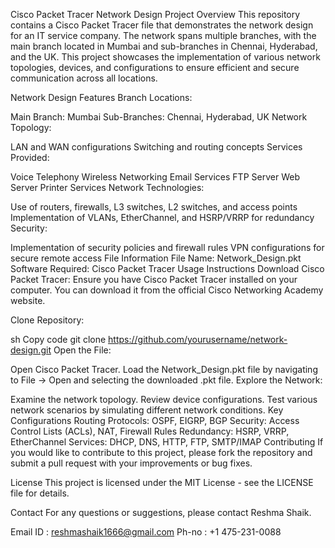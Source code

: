 Cisco Packet Tracer Network Design Project
Overview
This repository contains a Cisco Packet Tracer file that demonstrates the network design for an IT service company. The network spans multiple branches, with the main branch located in Mumbai and sub-branches in Chennai, Hyderabad, and the UK. This project showcases the implementation of various network topologies, devices, and configurations to ensure efficient and secure communication across all locations.

Network Design Features
Branch Locations:

Main Branch: Mumbai
Sub-Branches: Chennai, Hyderabad, UK
Network Topology:

LAN and WAN configurations
Switching and routing concepts
Services Provided:

Voice Telephony
Wireless Networking
Email Services
FTP Server
Web Server
Printer Services
Network Technologies:

Use of routers, firewalls, L3 switches, L2 switches, and access points
Implementation of VLANs, EtherChannel, and HSRP/VRRP for redundancy
Security:

Implementation of security policies and firewall rules
VPN configurations for secure remote access
File Information
File Name: Network_Design.pkt
Software Required: Cisco Packet Tracer
Usage Instructions
Download Cisco Packet Tracer: Ensure you have Cisco Packet Tracer installed on your computer. You can download it from the official Cisco Networking Academy website.

Clone Repository:

sh
Copy code
git clone https://github.com/yourusername/network-design.git
Open the File:

Open Cisco Packet Tracer.
Load the Network_Design.pkt file by navigating to File -> Open and selecting the downloaded .pkt file.
Explore the Network:

Examine the network topology.
Review device configurations.
Test various network scenarios by simulating different network conditions.
Key Configurations
Routing Protocols: OSPF, EIGRP, BGP
Security: Access Control Lists (ACLs), NAT, Firewall Rules
Redundancy: HSRP, VRRP, EtherChannel
Services: DHCP, DNS, HTTP, FTP, SMTP/IMAP
Contributing
If you would like to contribute to this project, please fork the repository and submit a pull request with your improvements or bug fixes.

License
This project is licensed under the MIT License - see the LICENSE file for details.

Contact
For any questions or suggestions, please contact Reshma Shaik.

Email ID : reshmashaik1666@gmail.com
Ph-no : +1 475-231-0088
